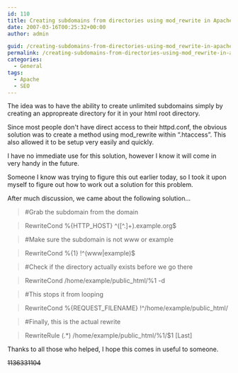 ```yaml
---
id: 110
title: Creating subdomains from directories using mod_rewrite in Apache .htaccess
date: 2007-03-16T00:25:32+00:00
author: admin

guid: /creating-subdomains-from-directories-using-mod_rewrite-in-apache-htaccess
permalink: /creating-subdomains-from-directories-using-mod_rewrite-in-apache-htaccess/
categories:
  - General
tags:
  - Apache
  - SEO
---
```

<p class="lead">
  The idea was to have the ability to create unlimited subdomains simply by creating an appropreate directory for it in your html root directory.
</p>

Since most people don't have direct access to their httpd.conf, the obvious solution was to create a method using mod_rewrite within &#8220;.htaccess&#8221;. This also allowed it to be setup very easily and quickly.

<!--more-->I have no immediate use for this solution, however I know it will come in very handy in the future.

Someone I know was trying to figure this out earlier today, so I took it upon myself to figure out how to work out a solution for this problem.

After much discussion, we came about the following solution&#8230;

> #Grab the subdomain from the domain
  
> RewriteCond %{HTTP_HOST} ^([^.]+).example.org$
  
> #Make sure the subdomain is not www or example
  
> RewriteCond %{1} !^(www|example)$
  
> #Check if the directory actually exists before we go there
  
> RewriteCond /home/example/public_html/%1 -d
  
> #This stops it from looping
  
> RewriteCond %{REQUEST\_FILENAME} !^/home/example/public\_html/
  
> #Finally, this is the actual rewrite
  
> RewriteRule (.*) /home/example/public_html/%1/$1 [Last]

Thanks to all those who helped, I hope this comes in useful to someone.

<span style="text-decoration: line-through;">1136331104</span>